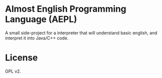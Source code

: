 Almost English Programming Language (AEPL)
====
A small side-project for a interpreter that will understand basic english, and interpret it into Java/C++ code.

License
===
GPL v2.